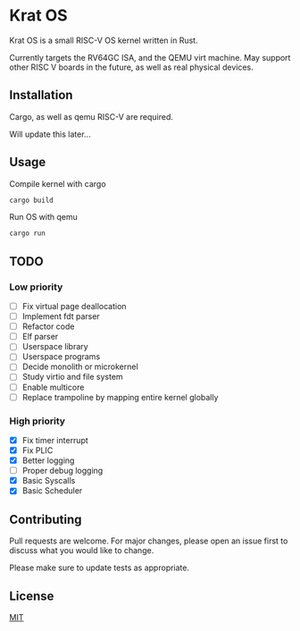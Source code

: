 # Krat OS

Krat OS is a small RISC-V OS kernel written in Rust. 

Currently targets the RV64GC ISA, and the QEMU virt machine. May support other RISC V boards in the future, as well as real physical devices.  

## Installation

Cargo, as well as qemu RISC-V are required. 

Will update this later...


## Usage

Compile kernel with cargo

```bash
cargo build
```

Run OS with qemu
```bash
cargo run
```

## TODO

### Low priority

- [ ] Fix virtual page deallocation
- [ ] Implement fdt parser
- [ ] Refactor code
- [ ] Elf parser
- [ ] Userspace library
- [ ] Userspace programs
- [ ] Decide monolith or microkernel
- [ ] Study virtio and file system
- [ ] Enable multicore
- [ ] Replace trampoline by mapping entire kernel globally

### High priority

- [x] Fix timer interrupt
- [x] Fix PLIC 
- [x] Better logging
- [ ] Proper debug logging
- [x] Basic Syscalls
- [x] Basic Scheduler

## Contributing

Pull requests are welcome. For major changes, please open an issue first to discuss what you would like to change.

Please make sure to update tests as appropriate.

## License
[MIT](https://choosealicense.com/licenses/mit/)